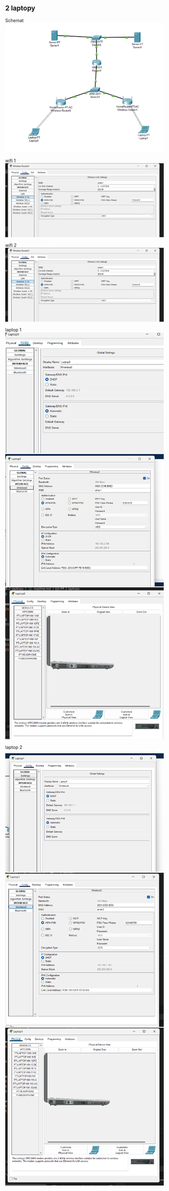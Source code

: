 ## 2 laptopy

Schemat 
![Alt text](image-2.png)

wifi 1
![Alt text](image-1.png)


wifi 2
![Alt text](image-1.png)


laptop 1 
![Alt text](image-3.png)
![Alt text](image-4.png)
![Alt text](image-5.png)

laptop 2
![Alt text](image-6.png)
![Alt text](image-7.png)
![Alt text](image-8.png)


